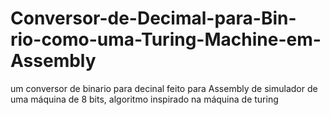 # Conversor-de-Decimal-para-Bin-rio-como-uma-Turing-Machine-em-Assembly
um conversor de binario para decinal feito para  Assembly de simulador de uma máquina de 8 bits, algoritmo inspirado na máquina de turing
